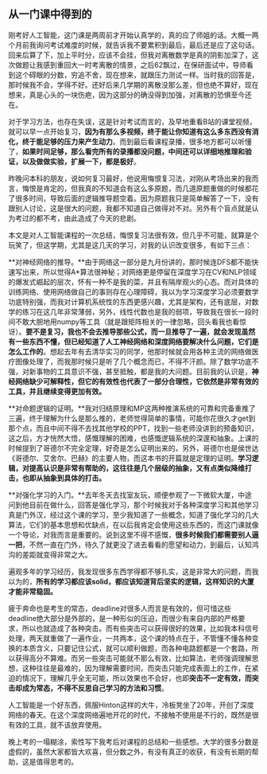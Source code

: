 ## 从一门课中得到的

刚考好人工智能，这门课是两周前才开始认真学的，真的应了师姐的话。大概一两个月前我询问考试难度的时候，就告诉我不要累积到最后，最后还是应了这句话。回来后算了下，加上平时分，应该不会挂，但我对离散数学是真的阴影加深了，这次做题让我感到重回大一时考离散的情景，之后62飘过，在保研面试中，导师看到这个碍眼的分数，穷追不舍，现在想来，就跟压力测试一样。当时我的回答是，那时候我不会，学得不好。还好后来几学期的离散没那么差，但也绝不算好，现在想来，真是心头的一块伤疤，因为这部分的确没得到加强，对离散的恐惧至今还在。

对于学习方法，也存在失误，这是针对考试而言的，及早地重看B站的课堂视频，就可以早一点开始复习，**因为有那么多视频，终于能让你知道有这么多东西没有消化，终于能足够的压力来产生动力**。而到最后看课程录播，很多地方都可以听懂了，**如果时间足够，那么看完所有的录播都没问题，中间还可以详细地推理和验证，以及做做实验，扩展一下，都是极好**。

昨晚问本科的朋友，说如何复习最好，他说用悔恨复习法，对刚从考场出来的我而言，悔恨是肯定的，但我真的不知道会有这么多原题，而几道原题重做的时候都花了很多时间，导致后面的逻辑推导题空着。因为原题我只是简单解答了一下，没有跟别人讨论，这是很大的问题，我都不知道自己做得对不对。另外有个盲点就是认为考过的都不考，由此造成了今天的悲剧。

本文是对人工智能课程的一次总结，悔恨复习法很有效，但几乎不可能，就算是个玩笑了，但这学期，尤其是这几天的学习，对我的认识改变很多，有如下三点：

**对神经网络的推导。**由于网络这一部分是九月份讲的，那时候连DFS都不能快速写出来，所以觉得A*算法很神秘；对网络更是停留在深度学习在CV和NLP领域的爆发式崛起的层次，怀有一种不是我的菜，并且有隔岸观火的心态。而对具体的训练网络、使用网络做自己的事则存在心理障碍，我以为学习深度学习必须要数学功底特别强，而我对计算机系统性的东西更感兴趣，尤其是架构，还有底层，对数学的练习在这几年非常薄弱，另外，线性代数也是我的弱项，导致我在很长一段时间不敢大胆地用numpy等工具（就是跟矩阵相关的一律忽略，回头看我也看惊讶）。**要不是复习，我也不会去推导那些公式，而一旦推导了一遍，就会发现虽然有一些东西不懂，但已经知道了人工神经网络和深度网络要解决什么问题，它们是怎么工作的**。想起去年有去清华实习的同学，他那时候就会用各种主流的网络做医疗图像处理了，而我那时候只是听了几个概念而已，不得不汗颜。除了数学功底不强，对新事物的工具意识不强，甚至抵触，都是我的大问题。目前我的认识是，**神经网络缺少可解释性，但它的有效性也代表了一部分合理性，它依然是非常有效的工具，并且继续变得更加有效。**

**对命题逻辑的证明。**我对归结原理和MP这两种推演系统的可靠和完备重推了三遍，终于理解为什么是那么推的，老师觉得简单的事情，可能你花很久才get到那个点，而且中间不得不去找其他学校的PPT，找到一些老师没讲到的预备知识，这之后，方才恍然大悟，感慨理解的困难，也感慨逻辑系统的深邃和抽象。上课的时候提到了哥德尔不完全定理，好奇是怎么证明出来的，另外，哥德尔也是侯世达《哥德尔、艾舍尔、巴赫》的主要人物，而这本书的开篇就是定理的证明。**学习逻辑，对提高认识是非常有帮助的，这往往是几个层级的抽象，又有点类似降维打击，也即从抽象到具体的打击。**

**对强化学习的入门。**去年冬天去找室友玩，顺便参观了一下微软大厦，中途问到他目前在做什么，回答是强化学习，那个时候我对于各种深度学习和其他学习真是门外汉，经过这个课的学习，至少我知道了一些概念，知道了强化学习的几大算法，它们的基本思想和优缺点，在以后我肯定会使用这些东西的，而这门课就像一个导论，对我而言是重要的。说到这里不得不感慨，**很多时候我们都需要别人逼一把**，不然一直在门外，待久了就更没了进去看看的愿望和动力，到最后，认知鸿沟的差距就变得非常之大。

遍观多年的学习经历，我发现很多东西学得都不够扎实，这是非常大的问题，而我以为的，**所有的学习都应该solid，都应该知道背后坚实的逻辑，这样知识的大厦才能非常稳固。**

疲于奔命也是考生的常态，deadline对很多人而言是有效的，但可惜这些deadline绝大部分是外部的，是一种形似的压迫，而很少有来自内部的严格要求，所以也就造成了各种突击。而有些突击可以获得很好的效果，比如我本科信号处理，两天就重做了一遍作业，一共两本，这个课的特点在于，不管懂不懂各种变换的本质含义，只要记住公式，就可以顺利做题，而各种电路题都是一个套路，所以获得高分不算难。而另一些突击可能就不那么有效，比如算法，老师强调理解思想，这种往往是最难的，因为理解需要时间，而突击只能完成表面上的工作，在紧迫的情况下，理解几乎全无可能，所以效果也不会好，也即**突击不一定有效，而突击却成为常态，不得不反思自己学习的方法和习惯**。

人工智能是一个好东西，佩服Hinton这样的大牛，冷板凳坐了20年，开创了深度网络的春天。在这个深度网络遍地开花的时代，不接触不使用是不行的，既然是很有效的工具，就不该放弃使用。

晚上考的一塌糊涂，索性写下我考后对课程的总结和一些感想。大学的很多分数是虚假的，虽然大家都皆大欢喜，但分数之外，有没有真正的收获，有没有长期的帮助，这是值得思考的。